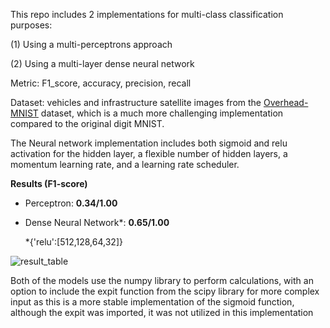 This repo includes 2 implementations for multi-class classification purposes:

(1) Using a multi-perceptrons approach

(2) Using a multi-layer dense neural network 

Metric: F1_score, accuracy, precision, recall 

Dataset: vehicles and infrastructure satellite images from the [Overhead-MNIST]([url](https://arxiv.org/pdf/2102.04266)) dataset, which is a much more challenging implementation compared to the original digit MNIST.

The Neural network implementation includes both sigmoid and relu activation for the hidden layer, a flexible number of hidden layers, a momentum learning rate, and a learning rate scheduler. 

**Results (F1-score)**

- Perceptron: **0.34/1.00**

- Dense Neural Network*: **0.65/1.00**

  *{'relu':[512,128,64,32]}

![result_table](https://github.com/trduc97/neural_network_from_scratch/assets/52210863/8b563fd2-2990-4208-bc2c-d0a96a4a8fca)

Both of the models use the numpy library to perform calculations, with an option to include the expit function from the scipy library for more complex input as this is a more stable implementation of the sigmoid function, although the expit was imported, it was not utilized in this implementation
